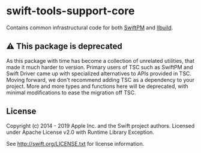 swift-tools-support-core
=========================

Contains common infrastructural code for both [SwiftPM](https://github.com/apple/swift-package-manager)
and [llbuild](https://github.com/apple/swift-llbuild).

## ⚠️ This package is deprecated

As this package with time has become a collection of unrelated utilities, that made it much harder to version.
Primary users of TSC such as SwiftPM and Swift Driver came up with specialized alternatives to APIs provided
in TSC. Moving forward, we don't recommend adding TSC as a dependency to your project. More and more types
and functions here will be deprecated, with minimal modifications to ease the migration off TSC.

License
-------

Copyright (c) 2014 - 2019 Apple Inc. and the Swift project authors.
Licensed under Apache License v2.0 with Runtime Library Exception.

See http://swift.org/LICENSE.txt for license information.
